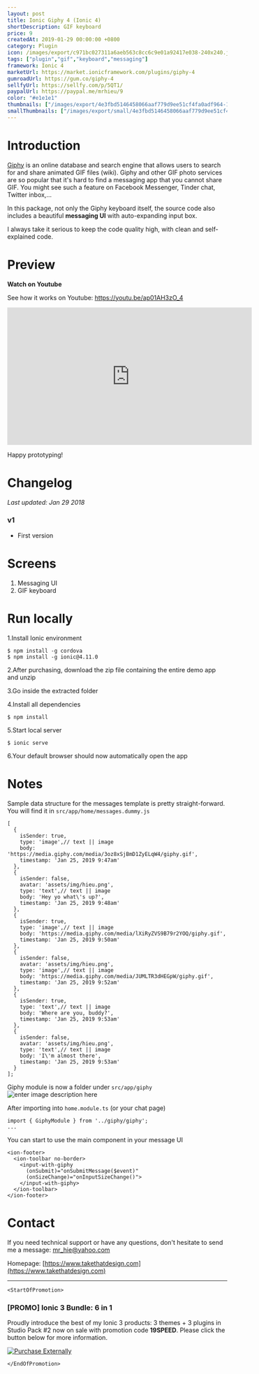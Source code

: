 ```yaml
---
layout: post
title: Ionic Giphy 4 (Ionic 4)
shortDescription: GIF keyboard 
price: 9
createdAt: 2019-01-29 00:00:00 +0800
category: Plugin
icon: /images/export/c971bc027311a6aeb563c8cc6c9e01a92417e038-240x240.jpg
tags: ["plugin","gif","keyboard","messaging"]
framework: Ionic 4
marketUrl: https://market.ionicframework.com/plugins/giphy-4
gumroadUrl: https://gum.co/giphy-4
sellfyUrl: https://sellfy.com/p/5QT1/
paypalUrl: https://paypal.me/mrhieu/9
color: "#e1e1e1"
thumbnails: ["/images/export/4e3fbd5146458066aaf779d9ee51cf4fa0adf964-1242x2208.jpg","/images/export/0da142de8e8b23d173fceed1a35bf4588279afb7-1242x2208.jpg","/images/export/b899f1fab45c97e719fff9c1239afd1b46d8e92d-1242x2208.jpg","/images/export/73c75c48e6dc8bad515b37235e51bfa14bcdfbcc-546x968.gif"]
smallThumbnails: ["/images/export/small/4e3fbd5146458066aaf779d9ee51cf4fa0adf964-1242x2208.jpg","/images/export/small/0da142de8e8b23d173fceed1a35bf4588279afb7-1242x2208.jpg","/images/export/small/b899f1fab45c97e719fff9c1239afd1b46d8e92d-1242x2208.jpg"]
---
```


# Introduction

[Giphy](https://giphy.com/) is an online database and search engine that allows users to search for and share animated GIF files (wiki). Giphy and other GIF photo services are so popular that it's hard to find a messaging app that you cannot share GIF. You might see such a feature on Facebook Messenger, Tinder chat, Twitter inbox,...

In this package, not only the Giphy keyboard itself, the source code also includes a beautiful **messaging UI** with auto-expanding input box.

I always take it serious to keep the code quality high, with clean and self-explained code.

# Preview




**Watch on Youtube**

See how it works on Youtube: https://youtu.be/ap01AH3zO_4

<iframe width="560" height="315" src="https://www.youtube.com/embed/ap01AH3zO_4" frameborder="0" allow="accelerometer; autoplay; encrypted-media; gyroscope; picture-in-picture" allowfullscreen></iframe>


Happy prototyping!


# Changelog

*Last updated: Jan 29 2018*

### v1

* First version

# Screens

1. Messaging UI
2. GIF keyboard


# Run locally
1.Install Ionic environment

```
$ npm install -g cordova
$ npm install -g ionic@4.11.0
```

2.After purchasing, download the zip file containing the entire demo app and unzip

3.Go inside the extracted folder

4.Install all dependencies

```
$ npm install
```

5.Start local server
```
$ ionic serve
```

6.Your default browser should now automatically open the app


# Notes

Sample data structure for the messages template is pretty straight-forward. You will find it in `src/app/home/messages.dummy.js`

```
[
  {
    isSender: true,
    type: 'image',// text || image
    body: 'https://media.giphy.com/media/3oz8xSjBmD1ZyELqW4/giphy.gif',
    timestamp: 'Jan 25, 2019 9:47am'
  },
  {
    isSender: false,
    avatar: 'assets/img/hieu.png',
    type: 'text',// text || image
    body: 'Hey yo what\'s up?',
    timestamp: 'Jan 25, 2019 9:48am'
  },
  {
    isSender: true,
    type: 'image',// text || image
    body: 'https://media.giphy.com/media/lXiRyZVS9B79r2YOQ/giphy.gif',
    timestamp: 'Jan 25, 2019 9:50am'
  },
  {
    isSender: false,
    avatar: 'assets/img/hieu.png',
    type: 'image',// text || image
    body: 'https://media.giphy.com/media/JUMLTR3dHEGpW/giphy.gif',
    timestamp: 'Jan 25, 2019 9:52am'
  },
  {
    isSender: true,
    type: 'text',// text || image
    body: 'Where are you, buddy?',
    timestamp: 'Jan 25, 2019 9:53am'
  },
  {
    isSender: false,
    avatar: 'assets/img/hieu.png',
    type: 'text',// text || image
    body: 'I\'m almost there',
    timestamp: 'Jan 25, 2019 9:53am'
  }
];
```

Giphy module is now a folder under `src/app/giphy`
![enter image description here](https://i.gyazo.com/9519f4edb25a17bfe9e977a54267eddd.png)

After importing into  `home.module.ts` (or your chat page)

```
import { GiphyModule } from '../giphy/giphy';
...
```

You can start to use the main component **<input-with-giphy>** in your message UI

```
<ion-footer>
  <ion-toolbar no-border>
    <input-with-giphy
      (onSubmit)="onSubmitMessage($event)"
      (onSizeChange)="onInputSizeChange()">
    </input-with-giphy>
  </ion-toolbar>
</ion-footer>
```


# Contact
If you need technical support or have any questions, don't hesitate to send me a message: [mr_hie@yahoo.com](mailto:mr_hie@yahoo.com)

Homepage: [https://www.takethatdesign.com](https://www.takethatdesign.com)


------------------

`<StartOfPromotion>`
### [PROMO] Ionic 3 Bundle: 6 in 1
Proudly introduce the best of my Ionic 3 products: 3 themes + 3 plugins in Studio Pack #2  now on sale with promotion code **19SPEED**. Please click the button below for more information.

[![Purchase Externally](http://bit.ly/2E4p4z3)](https://gum.co/ionic3-ui-bundle)

`</EndOfPromotion>`